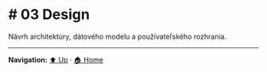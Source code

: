 # # 03 Design

Návrh architektúry, dátového modelu a používateľského rozhrania.

---
**Navigation:** [⬆️ Up](../index.template.md) · [🏠 Home](../index.template.md)
